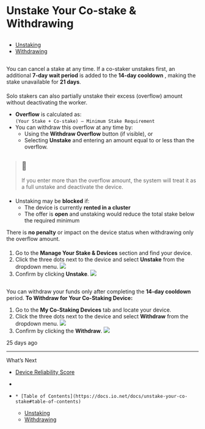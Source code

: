 # Unstake Your Co-stake & Withdrawing
## [](https://docs.io.net/docs/unstake-your-co-stake#table-of-contents)
  * [Unstaking](https://docs.io.net/docs/unstake-your-co-stake#unstaking)
  * [Withdrawing](https://docs.io.net/docs/unstake-your-co-stake#withdrawing)


## [](https://docs.io.net/docs/unstake-your-co-stake#unstaking)
You can cancel a stake at any time. If a co-staker unstakes first, an additional **7-day wait period** is added to the **14-day cooldown** , making the stake unavailable for **21 days**.
#### [](https://docs.io.net/docs/unstake-your-co-stake#partial-unstaking-of-overflow-solo-stakers)
Solo stakers can also partially unstake their excess (overflow) amount without deactivating the worker.
  * **Overflow** is calculated as:  
`(Your Stake + Co-stake) – Minimum Stake Requirement`
  * You can withdraw this overflow at any time by: 
    * Using the **Withdraw Overflow** button (if visible), or
    * Selecting **Unstake** and entering an amount equal to or less than the overflow.


> ## 🚧
> If you enter more than the overflow amount, the system will treat it as a full unstake and deactivate the device.
#### [](https://docs.io.net/docs/unstake-your-co-stake#important-notes)
  * Unstaking may be **blocked** if: 
    * The device is currently **rented in a cluster**
    * The offer is **open** and unstaking would reduce the total stake below the required minimum


There is **no penalty** or impact on the device status when withdrawing only the overflow amount.
#### [](https://docs.io.net/docs/unstake-your-co-stake#how-to-unstake-your-co-staking-devices)
  1. Go to the **Manage Your Stake & Devices** section and find your device.
  2. Click the three dots next to the device and select **Unstake** from the dropdown menu.
![](https://files.readme.io/699ede3755e331d95a6a4fc45850186e0bcd1d94e0c31bca4f57d2e69e8f7c3d-Co-Staking_9.jpg)
  3. Confirm by clicking **Unstake**.
![](https://files.readme.io/3de10beff1655e6bd3f1294b83f7aad5f16f3f6f6aa25003bc60d6fe525e537b-Co-Staking_10.jpg)


## [](https://docs.io.net/docs/unstake-your-co-stake#withdrawing)
You can withdraw your funds only after completing the **14-day cooldown** period.
**To Withdraw for Your Co-Staking Device:**
  1. Go to the **My Co-Staking Devices** tab and locate your device.
  2. Click the three dots next to the device and select **Withdraw** from the dropdown menu.
![](https://files.readme.io/5fc6b1d30c406f3a2594dc80e990cc551624db8b44dbc63cdbb8b73fac35e3bd-Co-Staking_11.jpg)
  3. Confirm by clicking the **Withdraw**.
![](https://files.readme.io/b854bf185bd6e06915455e29d07b0743359526be229b08648b4d1c3833432b30-Co-Staking_12.jpg)


25 days ago
* * *
What’s Next
  * [Device Reliability Score](https://docs.io.net/docs/device-reliability-score)


  * [](https://docs.io.net/docs/unstake-your-co-stake)
  *     * [Table of Contents](https://docs.io.net/docs/unstake-your-co-stake#table-of-contents)
    * [Unstaking](https://docs.io.net/docs/unstake-your-co-stake#unstaking)
    * [Withdrawing](https://docs.io.net/docs/unstake-your-co-stake#withdrawing)


